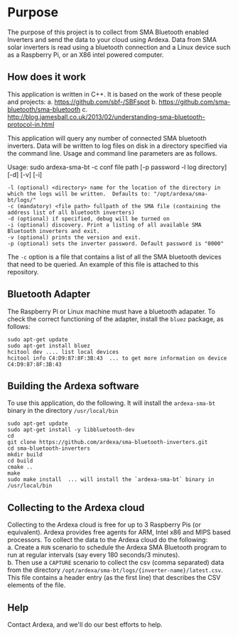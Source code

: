 

# Purpose
The purpose of this project is to collect from SMA Bluetooth enabled Inverters and send the data to your cloud using Ardexa. Data from SMA solar inverters is read using a bluetooth connection and a Linux device such as a Raspberry Pi, or an X86 intel powered computer. 

## How does it work
This application is written in C++. It is based on the work of these people and projects:
a. https://github.com/sbf-/SBFspot
b.	https://github.com/sma-bluetooth/sma-bluetooth
c.	http://blog.jamesball.co.uk/2013/02/understanding-sma-bluetooth-protocol-in.html

This application will query any number of connected SMA bluetooth inverters. Data will be written to log files on disk in a directory specified via the command line. Usage and command line parameters are as follows.

Usage: sudo ardexa-sma-bt -c conf file path [-p password -l log directory] [-d] [-v] [-i]
```
-l (optional) <directory> name for the location of the directory in which the logs will be written.  Defaults to: "/opt/ardexa/sma-bt/logs/"
-c (mandatory) <file path> fullpath of the SMA file (containing the address list of all bluetooth inverters)
-d (optional) if specified, debug will be turned on
-i (optional) discovery. Print a listing of all available SMA Bluetooth inverters and exit.
-v (optional) prints the version and exit.
-p (optional) sets the inverter password. Default password is "0000"
```

The `-c` option is a file that contains a list of all the SMA bluetooth devices that need to be queried. An example of this file is attached to this repository.

## Bluetooth Adapter
The Raspberry Pi or Linux machine must have a bluetooth adapater. To check the correct functioning of the adapter, install the `bluez` package, as follows:
```
sudo apt-get update
sudo apt-get install bluez
hcitool dev .... list local devices
hcitool info C4:D9:87:8F:3B:43  ... to get more information on device C4:D9:87:8F:3B:43
```

## Building the Ardexa software
To use this application, do the following. It will install the `ardexa-sma-bt` binary in the directory `/usr/local/bin`
```
sudo apt-get update
sudo apt-get install -y libbluetooth-dev
cd
git clone https://github.com/ardexa/sma-bluetooth-inverters.git
cd sma-bluetooth-inverters
mkdir build
cd build
cmake ..
make
sudo make install  ... will install the `ardexa-sma-bt` binary in /usr/local/bin
```

## Collecting to the Ardexa cloud
Collecting to the Ardexa cloud is free for up to 3 Raspberry Pis (or equivalent). Ardexa provides free agents for ARM, Intel x86 and MIPS based processors. To collect the data to the Ardexa cloud do the following:    
a. Create a `RUN` scenario to schedule the Ardexa SMA Bluetooth program to run at regular intervals (say every 180 seconds/3 minutes).    
b. Then use a `CAPTURE` scenario to collect the csv (comma separated) data from the directory `/opt/ardexa/sma-bt/logs/{inverter-name}/latest.csv`. This file contains a header entry (as the first line) that describes the CSV elements of the file.

## Help
Contact Ardexa, and we'll do our best efforts to help.

